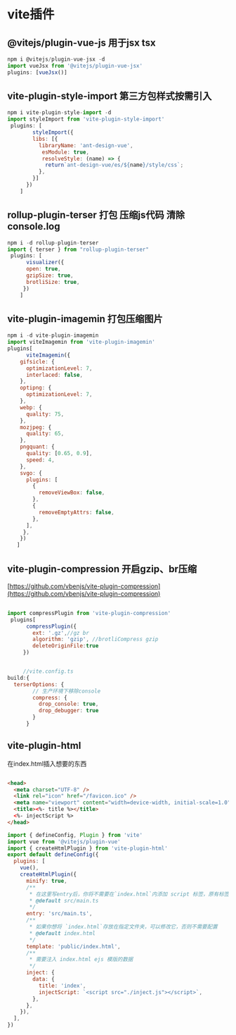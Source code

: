 # vite插件

## @vitejs/plugin-vue-js 用于jsx tsx

```javascript
npm i @vitejs/plugin-vue-jsx -d
import vueJsx from '@vitejs/plugin-vue-jsx'
plugins: [vueJsx()]
```

## vite-plugin-style-import 第三方包样式按需引入

```javascript
npm i vite-plugin-style-import -d
import styleImport from 'vite-plugin-style-import'
 plugins: [
        styleImport({
        libs: [{
          libraryName: 'ant-design-vue',
           esModule: true,
           resolveStyle: (name) => {
            return`ant-design-vue/es/${name}/style/css`;
          },
        }]
      })
    ]
```

## rollup-plugin-terser 打包 压缩js代码 清除console.log

```javascript
npm i -d rollup-plugin-terser
import { terser } from "rollup-plugin-terser"
 plugins: [
      visualizer({
      open: true,
      gzipSize: true,
      brotliSize: true,
     })
    ]
```

## vite-plugin-imagemin 打包压缩图片

```javascript
npm i -d vite-plugin-imagemin
import viteImagemin from 'vite-plugin-imagemin'
plugins[
      viteImagemin({
    gifsicle: {
      optimizationLevel: 7,
      interlaced: false,
    },
    optipng: {
      optimizationLevel: 7,
    },
    webp: {
      quality: 75,
    },
    mozjpeg: {
      quality: 65,
    },
    pngquant: {
      quality: [0.65, 0.9],
      speed: 4,
    },
    svgo: {
      plugins: [
        {
          removeViewBox: false,
        },
        {
          removeEmptyAttrs: false,
        },
      ],
     },
    })
   ]
```

## vite-plugin-compression 开启gzip、br压缩

[https://github.com/vbenjs/vite-plugin-compression](https://github.com/vbenjs/vite-plugin-compression)

```javascript
 
import compressPlugin from 'vite-plugin-compression'
 plugins[
      compressPlugin({
        ext: '.gz',//gz br
        algorithm: 'gzip', //brotliCompress gzip
        deleteOriginFile:true
     })


     //vite.config.ts
build:{
  terserOptions: {
        // 生产环境下移除console
        compress: {
          drop_console: true,
          drop_debugger: true
        }
      }
```

## vite-plugin-html

在index.html插入想要的东西

```html

<head>
  <meta charset="UTF-8" />
  <link rel="icon" href="/favicon.ico" />
  <meta name="viewport" content="width=device-width, initial-scale=1.0" />
  <title><%- title %></title>
  <%- injectScript %>
</head>

```

```js
import { defineConfig, Plugin } from 'vite'
import vue from '@vitejs/plugin-vue'
import { createHtmlPlugin } from 'vite-plugin-html'
export default defineConfig({
  plugins: [
    vue(),
    createHtmlPlugin({
      minify: true,
      /**
       * 在这里写entry后，你将不需要在`index.html`内添加 script 标签，原有标签需要删除
       * @default src/main.ts
       */
      entry: 'src/main.ts',
      /**
       * 如果你想将 `index.html`存放在指定文件夹，可以修改它，否则不需要配置
       * @default index.html
       */
      template: 'public/index.html',
      /**
       * 需要注入 index.html ejs 模版的数据
       */
      inject: {
        data: {
          title: 'index',
          injectScript: `<script src="./inject.js"></script>`,
        },
      },
    }),
  ],
})

```
